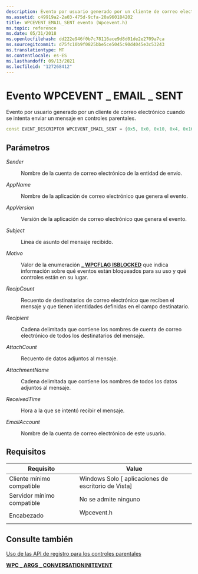 ```yaml
---
description: Evento por usuario generado por un cliente de correo electrónico cuando se intenta enviar un mensaje en controles parentales.
ms.assetid: c49919a2-2a03-475d-9cfa-20a960184202
title: WPCEVENT_EMAIL_SENT evento (Wpcevent.h)
ms.topic: reference
ms.date: 05/31/2018
ms.openlocfilehash: dd222e946f0b7c78116ace9d8d01de2e2709a7ca
ms.sourcegitcommit: d75fc10b9f0825bbe5ce5045c90d4045e3c53243
ms.translationtype: MT
ms.contentlocale: es-ES
ms.lasthandoff: 09/13/2021
ms.locfileid: "127268412"
---
```

# <a name="wpcevent_email_sent-event"></a>Evento WPCEVENT \_ EMAIL \_ SENT

Evento por usuario generado por un cliente de correo electrónico cuando se intenta enviar un mensaje en controles parentales.


```C++
const EVENT_DESCRIPTOR WPCEVENT_EMAIL_SENT = {0x5, 0x0, 0x10, 0x4, 0x16, 0x5, 0x8000000000000030};
```



## <a name="parameters"></a>Parámetros

<dl> <dt>

*Sender* 
</dt> <dd>

Nombre de la cuenta de correo electrónico de la entidad de envío.

</dd> <dt>

*AppName* 
</dt> <dd>

Nombre de la aplicación de correo electrónico que genera el evento.

</dd> <dt>

*AppVersion* 
</dt> <dd>

Versión de la aplicación de correo electrónico que genera el evento.

</dd> <dt>

*Subject* 
</dt> <dd>

Línea de asunto del mensaje recibido.

</dd> <dt>

*Motivo* 
</dt> <dd>

Valor de la enumeración [**\_ WPCFLAG ISBLOCKED**](/windows/win32/api/wpcevent/ne-wpcevent-wpcflag_isblocked) que indica información sobre qué eventos están bloqueados para su uso y qué controles están en su lugar.

</dd> <dt>

*RecipCount* 
</dt> <dd>

Recuento de destinatarios de correo electrónico que reciben el mensaje y que tienen identidades definidas en el campo destinatario.

</dd> <dt>

*Recipient* 
</dt> <dd>

Cadena delimitada que contiene los nombres de cuenta de correo electrónico de todos los destinatarios del mensaje.

</dd> <dt>

*AttachCount* 
</dt> <dd>

Recuento de datos adjuntos al mensaje.

</dd> <dt>

*AttachmentName* 
</dt> <dd>

Cadena delimitada que contiene los nombres de todos los datos adjuntos al mensaje.

</dd> <dt>

*ReceivedTime* 
</dt> <dd>

Hora a la que se intentó recibir el mensaje.

</dd> <dt>

*EmailAccount* 
</dt> <dd>

Nombre de la cuenta de correo electrónico de este usuario.

</dd> </dl>

## <a name="requirements"></a>Requisitos



| Requisito | Value |
|-------------------------------------|---------------------------------------------------------------------------------------|
| Cliente mínimo compatible<br/> | Windows Solo \[ aplicaciones de escritorio de Vista\]<br/>                                        |
| Servidor mínimo compatible<br/> | No se admite ninguno<br/>                                                             |
| Encabezado<br/>                   | <dl> <dt>Wpcevent.h</dt> </dl> |



## <a name="see-also"></a>Consulte también

<dl> <dt>

[Uso de las API de registro para los controles parentales](using-logging-apis-for-parental-controls.md)
</dt> <dt>

[**WPC \_ ARGS \_ CONVERSATIONINITEVENT**](/windows/win32/api/wpcevent/ne-wpcevent-wpc_args_conversationinitevent)
</dt> </dl>

 

 




